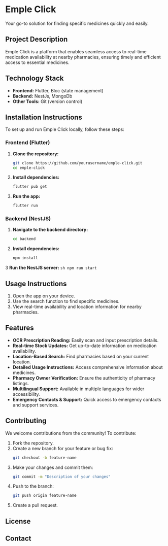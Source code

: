 # Emple Click

Your go-to solution for finding specific medicines quickly and easily.

## Project Description

Emple Click is a platform that enables seamless access to real-time medication availability at nearby pharmacies, ensuring timely and efficient access to essential medicines.

## Technology Stack

- **Frontend:** Flutter, Bloc (state management)
- **Backend:** NestJs, MongoDb
- **Other Tools:** Git (version control)

## Installation Instructions

To set up and run Emple Click locally, follow these steps:

### Frontend (Flutter)

1. **Clone the repository:**
    ```sh
    git clone https://github.com/yourusername/emple-click.git
    cd emple-click
    ```

2. **Install dependencies:**
    ```sh
    flutter pub get
    ```

3. **Run the app:**
    ```sh
    flutter run
    ```

### Backend (NestJS)

1. **Navigate to the backend directory:**
    ```sh
    cd backend
    ```

2. **Install dependencies:**
    ```sh
    npm install
    ```


3 **Run the NestJS server:**
    ```sh
    npm run start
    ```

## Usage Instructions

1. Open the app on your device.
2. Use the search function to find specific medicines.
3. View real-time availability and location information for nearby pharmacies.

## Features

- **OCR Prescription Reading:** Easily scan and input prescription details.
- **Real-time Stock Updates:** Get up-to-date information on medication availability.
- **Location-Based Search:** Find pharmacies based on your current location.
- **Detailed Usage Instructions:** Access comprehensive information about medicines.
- **Pharmacy Owner Verification:** Ensure the authenticity of pharmacy listings.
- **Multilingual Support:** Available in multiple languages for wider accessibility.
- **Emergency Contacts & Support:** Quick access to emergency contacts and support services.

## Contributing

We welcome contributions from the community! To contribute:

1. Fork the repository.
2. Create a new branch for your feature or bug fix:
    ```sh
    git checkout -b feature-name
    ```
3. Make your changes and commit them:
    ```sh
    git commit -m "Description of your changes"
    ```
4. Push to the branch:
    ```sh
    git push origin feature-name
    ```
5. Create a pull request.

## License

## Contact

